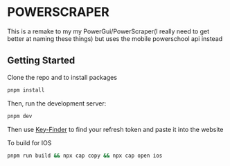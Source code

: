 # POWERSCRAPER
This is a remake to my my PowerGui/PowerScraper(I really need to get better at naming these things) but uses the mobile powerschool api instead

## Getting Started

Clone the repo and to install packages

```bash
pnpm install
```


Then, run the development server:

```bash
pnpm dev
```
Then use [Key-Finder](https://github.com/amaheshwari01/Key-Finder/) to find your refresh token and paste it into the website

To build for IOS
```bash
pnpm run build && npx cap copy && npx cap open ios
```